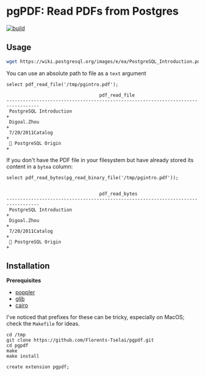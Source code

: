 # pgPDF: Read PDFs from Postgres

[![build](https://github.com/Florents-Tselai/pgpdf/actions/workflows/build.yml/badge.svg)](https://github.com/Florents-Tselai/pgpdf/actions/workflows/build.yml)

## Usage

```sh
wget https://wiki.postgresql.org/images/e/ea/PostgreSQL_Introduction.pdf -O /tmp/pgintro.pdf
```

You can use an absolute path to file as a `text` argument

```tsql
select pdf_read_file('/tmp/pgintro.pdf');
```
```tsql
                                  pdf_read_file                                   
----------------------------------------------------------------------------------
 PostgreSQL Introduction                                                         +
 Digoal.Zhou                                                                     +
 7/20/2011Catalog                                                                +
  PostgreSQL Origin                                                             +
```

If you don't have the PDF file in your filesystem but have already stored its content in a `bytea` column:

```tsql
select pdf_read_bytes(pg_read_binary_file('/tmp/pgintro.pdf'));
```
```tsql

                                  pdf_read_bytes                                  
----------------------------------------------------------------------------------
 PostgreSQL Introduction                                                         +
 Digoal.Zhou                                                                     +
 7/20/2011Catalog                                                                +
  PostgreSQL Origin                                                             +
```

## Installation

**Prerequisites**

* [poppler](https://poppler.freedesktop.org)
* [glib](https://docs.gtk.org/glib/)
* [cairo](https://www.cairographics.org)

I've noticed that prefixes for these can be tricky,
especially on MacOS;
check the `Makefile` for ideas.

```
cd /tmp
git clone https://github.com/Florents-Tselai/pgpdf.git
cd pgpdf
make
make install
```

```tsql
create extension pgpdf;
```

